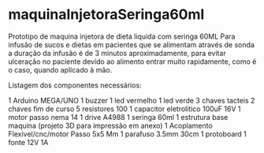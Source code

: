 # maquinaInjetoraSeringa60ml


Prototipo de maquina injetora de dieta liquida com seringa 60ML
Para infusão de sucos e dietas em pacientes que se alimentam através de sonda
a duração da infusão é de 3 minutos aproximadamente, 
para evitar ulceração no paciente devido ao alimento entrar muito rapidamente, como é o caso, quando aplicado à mão.



Listagem dos componentes necessários:

1 Arduino MEGA/UNO
1 buzzer
1 led vermelho
1 led verde
3 chaves tacteis
2 chaves fim de curso
5 resistores 100
1 capacitor eletrolitico 100uF 16V
1 motor passo nema 14
1 drive A4988
1 seringa 60ml
1 estrutura base maquina (projeto 3D para impressão em anexo)
1 Acoplamento Flexivel/cnc/motor Passo 5x5 Mm
1 parafuso 3.5mm 30cm
1 protoboard
1 fonte 12V 1A
